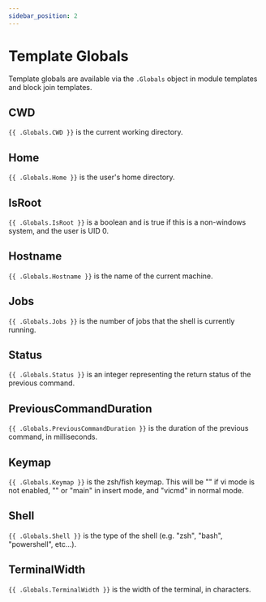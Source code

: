 ```yaml
---
sidebar_position: 2
---
```


# Template Globals

Template globals are available via the `.Globals` object in module templates and block join templates.

## CWD

`{{ .Globals.CWD }}` is the current working directory.

## Home

`{{ .Globals.Home }}` is the user's home directory.

## IsRoot

`{{ .Globals.IsRoot }}` is a boolean and is true if this is a non-windows system, and the user is UID 0.

## Hostname

`{{ .Globals.Hostname }}` is the name of the current machine.

## Jobs

`{{ .Globals.Jobs }}` is the number of jobs that the shell is currently running.

## Status

`{{ .Globals.Status }}` is an integer representing the return status of the previous command.

## PreviousCommandDuration

`{{ .Globals.PreviousCommandDuration }}` is the duration of the previous command, in milliseconds.

## Keymap

`{{ .Globals.Keymap }}` is the zsh/fish keymap. This will be "" if vi mode is not enabled, "" or "main" in insert mode, and "vicmd" in normal mode.

## Shell

`{{ .Globals.Shell }}` is the type of the shell (e.g. "zsh", "bash", "powershell", etc...).

## TerminalWidth

`{{ .Globals.TerminalWidth }}` is the width of the terminal, in characters.
